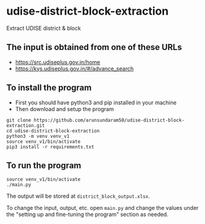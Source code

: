 # udise-district-block-extraction
Extract UDISE district &amp; block

## The input is obtained from one of these URLs
- <https://src.udiseplus.gov.in/home>
- <https://kys.udiseplus.gov.in/#/advance_search>

## To install the program 
- First you should have python3 and pip installed in your machine
- Then download and setup the program
```
git clone https://github.com/arunsundaram50/udise-district-block-extraction.git
cd udise-district-block-extraction
python3 -m venv venv_v1
source venv_v1/bin/activate
pip3 install -r requirements.txt
```

## To run the program
```
source venv_v1/bin/activate
./main.py
```

The output will be stored at `district_block_output.xlsx`.

To change the input, output, etc. open `main.py` and change the values under the "setting up and fine-tuning the program" section as needed.
